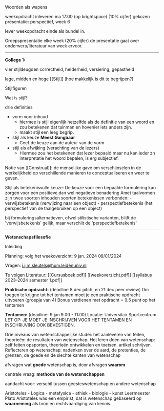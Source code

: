 
Woorden als wapens

weekopdracht inleveren ma 17:00 (op brightspace) (10% cijfer)
gekozen presentatie: perspectief, week 6

lever weekopdracht einde als bundel in.


Groepspresentatie elke week (20% cijfer)
	de presentatie gaat over onderwerp/literatuur van week ervoor.

---

**College 1:**

vier stijldeugden
	correctheid, helderheid, versiering, gepastheid

lage, midden en hoge [[Stijl]]
(hoe makkelijk is dit te begrijpen?)

Stijlfiguren

Wat is stijl?

drie definities
- vorm voor inhoud 
	- hiermee is stijl eigenlijk hetzelfde als de definitie van een woord en zou betekenen dat tuinman en hovenier iets anders zijn.
	- maakt stijl een leeg begrip.
- stijl als keuze **Meest Gangbaar**
	- Geef de keuze aan de auteur van de vorm
- stijl als afwijking (verachting van de lezers)
	- Hiermee zou het betekenen dat lezer bepaald maar nu kan ieder zn interpretatie het woord bepalen, is erg subjectief.

Notie van [[Construal]]: de menselijke gave om verschijnselen in de werkelijkheid op verschillende manieren te conceptualiseren en weer te geven.

Stijl als betekenisvolle keuze:
	De keuze voor een bepaalde formulering kan zorgen voor een positieve dan wel negatieve benadering
	Amet taalvormen zijn twee soorten inhouden soorten betekenissen verbonden:
		- verwijsbetekenis (verwijzing naar een object)
		- perspectiefbetekenis (het perspectief van de taalgebruiken op een object)

bij formuleringsalternatieven, ofwel stilistische varianten, blijft de 'verwijsbetekenis' gelijk, maar verschilt de 'perspectiefbetekenis'

----

**Wetenschapsfilosofie**

Inleiding

Planning:
volg het weekoverzicht;
9 jan. 2024 09/01/2024

Vragen:
j.j.m.sleutels@hum.leidenuniv.nl

Te volgen Literatuur:
[[Cursusboek.pdf]]
[[weekoverzicht.pdf]]
[[syllabus 2023-2024 semester 1.pdf]]


**Praktische opdracht:** (deadline 8 dec pitch, en 21 dec peer review)
Om toegen te krijgne tot het tentamen moet je een praktische opdracht uitvoeren (groepje van 4)
Bonus verdienen met opdracht = 0.5 punt op het tentamen

**Tentamen:** (deadline: 9 jan 9:00 - 11:00)
Locatie: Universitair Sportcentrum
LET OP: JE MOET JE INSCHRIJVEN VOOR HET TENTAMEN EN INSCHRIJVING OOK BEVESTIGEN.


Drie niveaus van wetenschappelijke studei:
	het aanleveren van feiten, theorieën: de resultaten van wetenschap.
	Het leren doen van wetenschap: zelf feiten opsporten, theorieën ontwikkelen en toetsen, artikel schrijven.
	Reflecteren op wetenschap: nadenken over de aard, de pretenties, de grenzen, de goede en de slechte kanten van wetenschap

afvragen wat **goede** wetenschap is, door afvragen **waarom**

centrale vraag: **methode van de wetenschappen**

aandacht voor: verschil tussen geesteswetenschap en andere wetenschap

Aristoteles
	- Logica
	- metafysica
	- ethiek
	- biologie
	- kunst
Leermeester Plato
Aristoteles was een empirist, dat is wetenschap gebaseerd op **waarneming** als bron en rechtvaardiging van kennis.



